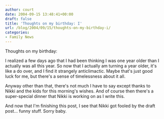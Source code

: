 ```yaml
---
author: court
date: 2004-09-15 13:48:41+00:00
draft: false
title: 'Thoughts on my birthday: I'
url: /blog/2004/09/15/thoughts-on-my-birthday-i/
categories:
- Family News
---
```


Thoughts on my birthday:

I realized a few days ago that I had been thinking I was one year older than I actually was all this year. So now that I actually am turning a year older, it's like a do over, and I find it strangely anticlimactic. Maybe that's just good luck for me, but there's a sense of timelessness about it all.

Anyway other than that, there's not much I have to say except thanks to Nikki and the kids for this morning's wishes.  And of course then there's a super-special dinner that Nikki is working on as I write this.

And now that I'm finishing this post, I see that Nikki got fooled by the draft post...  funny stuff.  Sorry baby.
